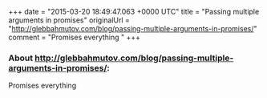 +++
date = "2015-03-20 18:49:47.063 +0000 UTC"
title = "Passing multiple arguments in promises"
originalUrl = "http://glebbahmutov.com/blog/passing-multiple-arguments-in-promises/"
comment = "Promises everything "
+++

### About http://glebbahmutov.com/blog/passing-multiple-arguments-in-promises/:

Promises everything 

